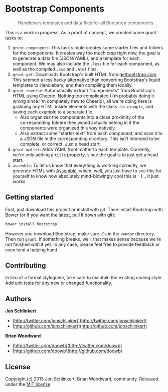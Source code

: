 # Bootstrap Components

> Handlebars templates and data files for all Bootstrap components.

This is a work in progress. As a proof of concept, we created some grunt tasks to:

1. `grunt-components`: This task simple creates some starter files and folders for the components. It creates way too much crap right now, the goal is to generate a data file (JSON/YAML), and a template for each component. We may also include the `.less` file for each component, as well as the compiled `.css` and `.html` files.
2. `grunt-get`: Downloads Bootstrap's built HTML from [getbootstrap.com](http://getbootstrap.com). This seemed a less hacky alternative than converting Bootstrap's liquid templates to Handlebars, and then compiling them locally.
3. `grunt-reverse`: Automatically extract "components" from Bootstrap's HTML using Cheerio. Nothing too complicated (I'm probably doing it wrong since I'm completely new to Cheerio), all we're doing here is grabbing any HTML inside elements with the class `.bs-example`, and saving each example to a separate file.
    * Also organizes the components into a close proximity of the corresponding folders they would actually belong in if the components were organized this way natively.
    * Also extract some "starter text" from each component, and save it to a JSON file in the corresponding directory. This isn't intended to be complete, or correct. Just a head start.
4. `grunt-matter`: Adds YAML front matter to each template. Currently, we're only adding a `title` property, since the goal is to just get a head start.
5. `assemble`: To let us know that everything is working correctly, we generate HTML with [Assemble](http://assemble.io), which, well, you just have to see this for yourself to know how absolutely mind-blowingly cool this is :-)... it just works.

## Getting started

First, just download this project or install with git. Then install Bootstrap with Bower (or if you want the latest, pull it down with git):

```bash
bower install bootstrap
```

However you download Bootstrap, make sure it's in the `vendor` directory. Then run `grunt`. If something breaks, well, that makes sense because we're not finished with it yet. In any case, please feel free to provide feedback or even lend a helping hand.


## Contributing

In lieu of a formal styleguide, take care to maintain the existing coding style. Add unit tests for any new or changed functionality.


## Authors

**Jon Schlinkert**

+ [http://twitter.com/jonschlinkert](http://twitter.com/jonschlinkert)
+ [http://github.com/jonschlinkert](http://github.com/jonschlinkert)


**Brian Woodward**

+ [http://twitter.com/doowb](http://twitter.com/doowb)
+ [http://github.com/doowb](http://github.com/doowb)


## License
Copyright (c) 2013 Jon Schlinkert, Brian Woodward, community.
Released under the [MIT license](LICENSE-MIT).


